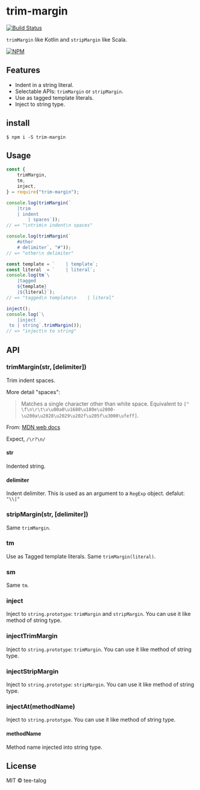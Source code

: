 # trim-margin
[![Build Status](https://travis-ci.org/tee-talog/trim-margin.svg?branch=master)](https://travis-ci.org/tee-talog/trim-margin)

`trimMargin` like Kotlin and `stripMargin` like Scala.

[![NPM](https://nodei.co/npm/trim-margin.png)](https://nodei.co/npm/trim-margin/)

## Features
* Indent in a string literal.
* Selectable APIs: `trimMargin` or `stripMargin`.
* Use as tagged template literals.
* Inject to string type.

## install
```
$ npm i -S trim-margin
```

## Usage
```js
const {
    trimMargin,
    tm,
    inject,
} = require("trim-margin");

console.log(trimMargin(`
	|trim
    | indent
        | spaces`));
// => "\ntrim\n indent\n spaces"

console.log(trimMargin(`
    #other
    # delimiter`, "#"));
// => "other\n delimiter"

const template = `    | template`;
const literal  = `    | literal`;
console.log(tm`\
    |tagged
    ${template}
    |${literal}`);
// => "tagged\n template\n    | literal"

inject();
console.log(`\
    |inject
 to | string`.trimMargin());
// => "inject\n to string"
```

## API

### trimMargin(str, [delimiter])

Trim indent spaces.

More detail "spaces":

> Matches a single character other than white space. Equivalent to `[^ \f\n\r\t\v\u00a0\u1680\u180e\u2000-\u200a\u2028\u2029\u202f\u205f\u3000\ufeff]`.

From: [MDN web docs](https://developer.mozilla.org/ja/docs/Web/JavaScript/Guide/Regular_Expressions#special-non-white-space)

Expect, `/\r?\n/`

#### str

Indented string.

#### delimiter

Indent delimiter.
This is used as an argument to a `RegExp` object.
defalut: `"\\|"`

### stripMargin(str, [delimiter])

Same `trimMargin`.

### tm

Use as Tagged template literals.
Same `trimMargin(literal)`.

### sm

Same `tm`.

### inject

Inject to `string.prototype`: `trimMargin` and `stripMargin`.
You can use it like method of string type.

### injectTrimMargin

Inject to `string.prototype`: `trimMargin`.
You can use it like method of string type.

### injectStripMargin

Inject to `string.prototype`: `stripMargin`.
You can use it like method of string type.

### injectAt(methodName)

Inject to `string.prototype`.
You can use it like method of string type.

#### methodName

Method name injected into string type.

## License
MIT © tee-talog


